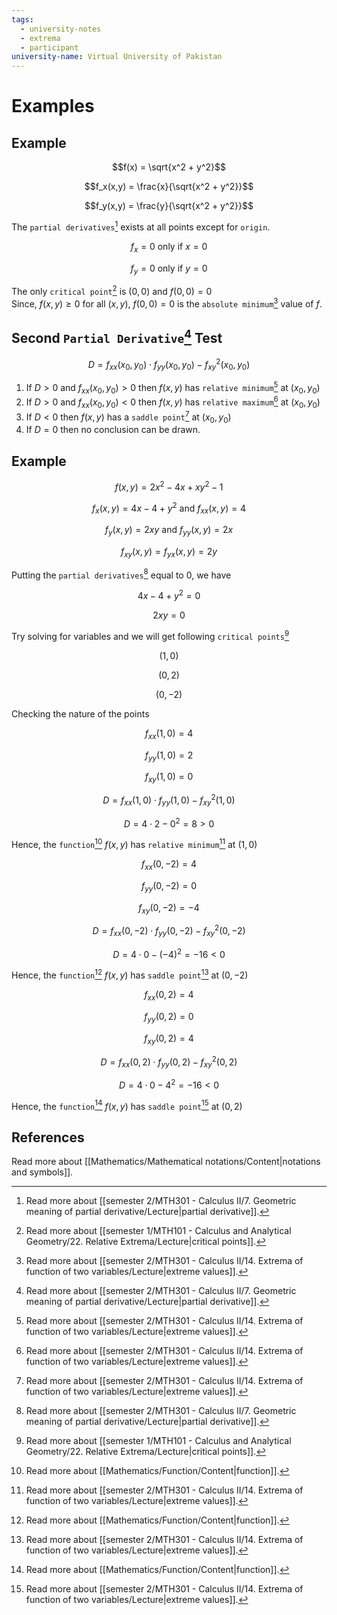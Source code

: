 ```yaml
---
tags:
  - university-notes
  - extrema
  - participant
university-name: Virtual University of Pakistan
---
```


# Examples
## Example

$$f(x) = \sqrt{x^2 + y^2}$$

$$f_x(x,y) = \frac{x}{\sqrt{x^2 + y^2}}$$

$$f_y(x,y) = \frac{y}{\sqrt{x^2 + y^2}}$$

The `partial derivatives`[^1] exists at all points except for `origin`.  

$$f_x = 0 \text{ only if } x = 0$$

$$f_y = 0 \text{ only if } y = 0$$

The only `critical point`[^2] is $(0, 0)$ and $f(0, 0) = 0$  
Since, $f(x, y) \ge 0$ for all $(x, y)$, $f(0, 0) = 0$ is the `absolute minimum`[^3] value of $f$.

## Second `Partial Derivative`[^1] Test

$$D = f_{xx}(x_0, y_0) \cdot f_{yy}(x_0, y_0) - f^2_{xy}(x_0, y_0)$$

1. If $D > 0$ and $f_{xx}(x_0, y_0) > 0$ then $f(x, y)$ has `relative minimum`[^3] at $(x_0, y_0)$
2. If $D > 0$ and $f_{xx}(x_0, y_0) < 0$ then $f(x, y)$ has `relative maximum`[^3] at $(x_0, y_0)$
3. If $D < 0$ then $f(x, y)$ has a `saddle point`[^3] at $(x_0, y_0)$
4. If $D = 0$ then no conclusion can be drawn.

## Example

$$f(x, y) = 2x^2 - 4x + xy^2 - 1$$

$$f_x(x, y) = 4x - 4 + y^2 \text{ and } f_{xx}(x, y) = 4$$

$$f_y(x, y) = 2xy \text{ and } f_{yy}(x, y) = 2x$$

$$f_{xy}(x, y) = f_{yx}(x, y) = 2y$$

Putting the `partial derivatives`[^1] equal to $0$, we have  

$$4x - 4 + y^2 = 0$$

$$2xy = 0$$

Try solving for variables and we will get following `critical points`[^2]  

$$(1, 0)$$

$$(0, 2)$$

$$(0 ,-2)$$

Checking the nature of the points  

$$f_{xx}(1, 0) = 4$$

$$f_{yy}(1, 0) = 2$$

$$f_{xy}(1, 0) = 0$$

$$D = f_{xx}(1, 0) \cdot f_{yy}(1, 0) - f_{xy}^2(1, 0)$$

$$D = 4 \cdot 2 - 0^2 = 8 > 0$$

Hence, the `function`[^4] $f(x, y)$ has `relative minimum`[^3] at $(1, 0)$

$$f_{xx}(0, -2) = 4$$

$$f_{yy}(0, -2) = 0$$

$$f_{xy}(0, -2) = -4$$

$$D = f_{xx}(0, -2) \cdot f_{yy}(0, -2) - f_{xy}^2(0, -2)$$

$$D = 4 \cdot 0 - (-4)^2 = -16 < 0$$

Hence, the `function`[^4] $f(x, y)$ has `saddle point`[^3] at $(0, -2)$  

$$f_{xx}(0, 2) = 4$$

$$f_{yy}(0, 2) = 0$$

$$f_{xy}(0, 2) = 4$$

$$D = f_{xx}(0, 2) \cdot f_{yy}(0, 2) - f_{xy}^2(0, 2)$$

$$D = 4 \cdot 0 - 4^2 = -16 < 0$$

Hence, the `function`[^4] $f(x, y)$ has `saddle point`[^3] at $(0, 2)$

## References
Read more about [[Mathematics/Mathematical notations/Content|notations and symbols]].

[^1]: Read more about [[semester 2/MTH301 - Calculus II/7. Geometric meaning of partial derivative/Lecture|partial derivative]].
[^2]: Read more about [[semester 1/MTH101 - Calculus and Analytical Geometry/22. Relative Extrema/Lecture|critical points]].
[^3]: Read more about [[semester 2/MTH301 - Calculus II/14. Extrema of function of two variables/Lecture|extreme values]].
[^4]: Read more about [[Mathematics/Function/Content|function]].
